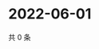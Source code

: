 # 2022-06-01

共 0 条

<!-- BEGIN WEIBO -->
<!-- 最后更新时间 Wed Jun 01 2022 07:01:20 GMT+0800 (China Standard Time) -->

<!-- END WEIBO -->
